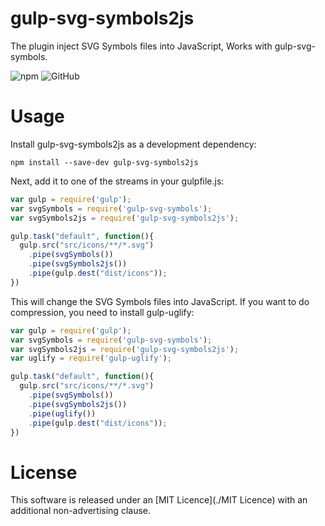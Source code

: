 # gulp-svg-symbols2js
The plugin inject SVG Symbols files into JavaScript, Works with gulp-svg-symbols.

![npm](https://img.shields.io/npm/v/gulp-svg-symbols2js.svg)
![GitHub](https://img.shields.io/github/license/jofunliang/gulp-svg-symbols2js.svg)

# Usage

Install gulp-svg-symbols2js as a development dependency:
```
npm install --save-dev gulp-svg-symbols2js
```

Next, add it to one of the streams in your gulpfile.js:
```js
var gulp = require('gulp');
var svgSymbols = require('gulp-svg-symbols');
var svgSymbols2js = require('gulp-svg-symbols2js');

gulp.task("default", function(){
  gulp.src("src/icons/**/*.svg")
    .pipe(svgSymbols())
    .pipe(svgSymbols2js())
    .pipe(gulp.dest("dist/icons"));
})
```

This will change the SVG Symbols files into JavaScript. If you want to do compression, you need to install gulp-uglify:
```js
var gulp = require('gulp');
var svgSymbols = require('gulp-svg-symbols');
var svgSymbols2js = require('gulp-svg-symbols2js');
var uglify = require('gulp-uglify');

gulp.task("default", function(){
  gulp.src("src/icons/**/*.svg")
    .pipe(svgSymbols())
    .pipe(svgSymbols2js())
    .pipe(uglify())
    .pipe(gulp.dest("dist/icons"));
})
```

# License
This software is released under an [MIT Licence](./MIT Licence) with an additional non-advertising clause.